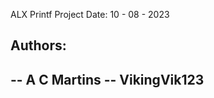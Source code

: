 ALX Printf Project
Date: 10 - 08 - 2023

Authors:
---------------------------------------------------------
-- A C Martins 
-- VikingVik123
--------------------------------------------------------
